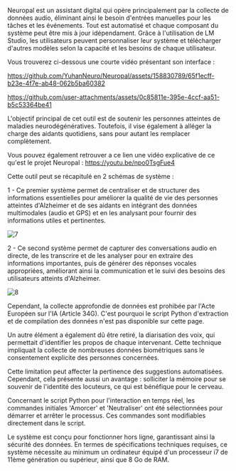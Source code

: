 



Neuropal est un assistant digital qui opère principalement par la collecte de données audio, éliminant ainsi le besoin d'entrées manuelles pour les tâches et les événements. 
Tout est automatisé et chaque composant du système peut être mis à jour idépendament. 
Grâce à l'utilisation de LM Studio, les utilisateurs peuvent personnaliser leur système et télécharger d'autres modèles selon la capacité et les besoins de chaque utilisateur.




Vous trouverez ci-dessous une courte vidéo présentant son interface :

https://github.com/YuhanNeuro/Neuropal/assets/158830789/65f1ecff-b23e-4f7e-ab48-062b5ba60382

https://github.com/user-attachments/assets/0c85811e-395e-4ccf-aa51-b5c53364be41












L'objectif principal de cet outil est de soutenir les personnes atteintes de maladies neurodégénératives. Toutefois, il vise également à alléger la charge des aidants quotidiens, sans pour autant les remplacer complètement.

Vous pouvez également retrouver a ce lien une vidéo explicative de ce qu'est le projet Neuropal : https://youtu.be/npo0TsgFue4



  

  
  


  

  

  

  



Cette outil peut se récapitulé en 2 schémas de système : 

 1 - Ce premier système permet de centraliser et de structurer des informations essentielles pour améliorer la qualité de vie des personnes atteintes d'Alzheimer et de ses aidants en intégrant des données multimodales (audio et GPS) et en les analysant pour fournir des informations utiles et pertinentes.

 ![7](https://github.com/YuhanNeuro/Neuropal/assets/158830789/cffaf100-8f69-4061-b42a-942b5ae887b3)

 2 - Ce second système permet de capturer des conversations audio en directe, de les transcrire et de les analyser pour en extraire des informations importantes, puis de générer des réponses vocales appropriées, améliorant ainsi la communication et le suivi des besoins des utilisateurs atteints d'Alzheimer.

 ![8](https://github.com/YuhanNeuro/Neuropal/assets/158830789/53b50247-26fc-46f6-be51-34a9b7cc7b1f)















Cependant, la collecte approfondie de données est prohibée par l'Acte Européen sur l'IA (Article 34G). C'est pourquoi le script Python d'extraction et de compilation des données n'est pas disponible sur cette page. 

Un autre élément a également dû être retiré, la diarisation des voix, qui permettait d'identifier les propos de chaque intervenant. 
Cette technique impliquait la collecte de nombreuses données biométriques sans le consentement explicite des personnes concernées. 

Cette limitation peut affecter la pertinence des suggestions automatisées. Cependant, cela présente aussi un avantage : solliciter la mémoire pour se souvenir de l'identité des locuteurs, ce qui est bénéfique pour le cerveau.


Concernant le script Python pour l'interaction en temps réel, les commandes initiales 'Amorcer' et 'Neutraliser' ont été sélectionnées pour démarrer et arrêter le processus. Ces commandes sont modifiables directement dans le script. 

Le système est conçu pour fonctionner hors ligne, garantissant ainsi la sécurité des données. En termes de spécifications techniques requises, ce système nécessite au minimum un ordinateur équipé d'un processeur i7 de 11ème génération ou supérieur, ainsi que 8 Go de RAM.





















